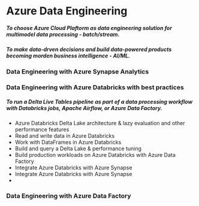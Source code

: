 # Azure Data Engineering
##### To choose Azure Cloud Plaftorm as data engineering solution for multimodel data processing - batch/stream.
##### To make data-drven decisions and build data-powered products becoming morden business intelligence - AI/ML.

### Data Engineering with Azure Synapse Analytics

### Data Engineering with Azure Databricks with best practices
##### To run a Delta Live Tables pipeline as part of a data processing workflow with Databricks jobs, Apache Airflow, or Azure Data Factory. 
* Azure Databricks Delta Lake architecture & lazy evaluation and other performance features
* Read and write data in Azure Databricks 
* Work with DataFrames in Azure Databricks 
* Build and query a Delta Lake & performance tuning
* Build production workloads on Azure Databricks with Azure Data Factory
* Integrate Azure Databricks with Azure Synapse 
* Integrate Azure Databricks with Azure Synapse 
* 
### Data Engineering with Azure Data Factory


